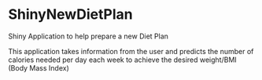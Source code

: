 # ShinyNewDietPlan
Shiny Application to help prepare a new Diet Plan

This application takes information from the user and predicts the number of calories needed per day each week to achieve the desired weight/BMI (Body Mass Index)

